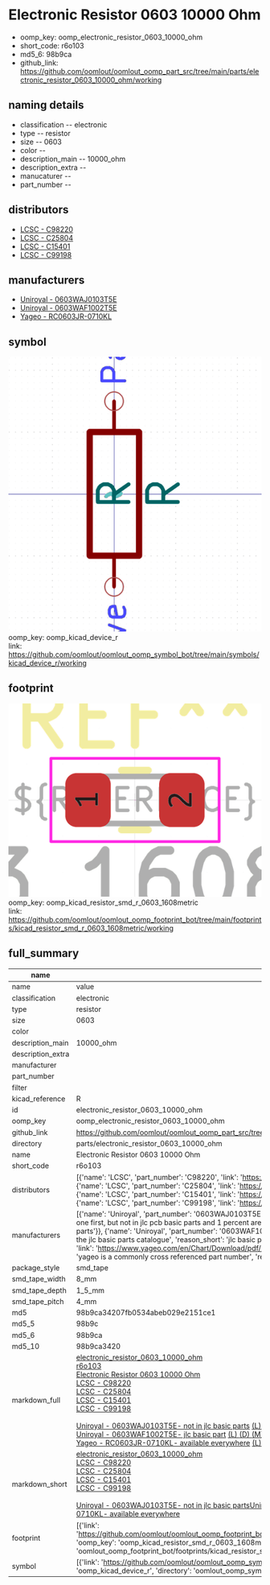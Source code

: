 # Electronic Resistor 0603 10000 Ohm

  
* oomp_key: oomp_electronic_resistor_0603_10000_ohm 
* short_code: r6o103
* md5_6: 98b9ca  
* github_link: https://github.com/oomlout/oomlout_oomp_part_src/tree/main/parts/electronic_resistor_0603_10000_ohm/working  
## naming details
* classification -- electronic
* type -- resistor
* size -- 0603
* color -- 
* description_main -- 10000_ohm
* description_extra -- 
* manucaturer -- 
* part_number -- 

## distributors
* [LCSC - C98220](https://lcsc.com/product-detail/C98220.html)  
* [LCSC - C25804](https://lcsc.com/product-detail/C25804.html)  
* [LCSC - C15401](https://lcsc.com/product-detail/C15401.html)  
* [LCSC - C99198](https://lcsc.com/product-detail/C99198.html)  

## manufacturers
* [Uniroyal - 0603WAJ0103T5E]()  
* [Uniroyal - 0603WAF1002T5E]()  
* [Yageo - RC0603JR-0710KL](https://www.yageo.com/en/Chart/Download/pdf/RC0603JR-0710KL)  

## symbol

![](symbol/0/working/working_600.png)  
oomp_key: oomp_kicad_device_r  
link: https://github.com/oomlout/oomlout_oomp_symbol_bot/tree/main/symbols/kicad_device_r/working  

## footprint

![](footprint/0/working/working_600.png)  
oomp_key: oomp_kicad_resistor_smd_r_0603_1608metric  
link: https://github.com/oomlout/oomlout_oomp_footprint_bot/tree/main/footprints/kicad_resistor_smd_r_0603_1608metric/working  

## full_summary
| name | value | 
| --- | --- | 
| name | value | 
| classification | electronic | 
| type | resistor | 
| size | 0603 | 
| color |  | 
| description_main | 10000_ohm | 
| description_extra |  | 
| manufacturer |  | 
| part_number |  | 
| filter |  | 
| kicad_reference | R | 
| id | electronic_resistor_0603_10000_ohm | 
| oomp_key | oomp_electronic_resistor_0603_10000_ohm | 
| github_link | https://github.com/oomlout/oomlout_oomp_part_src/tree/main/parts/electronic_resistor_0603_10000_ohm/working | 
| directory | parts/electronic_resistor_0603_10000_ohm | 
| name | Electronic Resistor 0603 10000 Ohm | 
| short_code | r6o103 | 
| distributors | [{'name': 'LCSC', 'part_number': 'C98220', 'link': 'https://lcsc.com/product-detail/C98220.html', 'id': 'distributor_lcsc'}, {'name': 'LCSC', 'part_number': 'C25804', 'link': 'https://lcsc.com/product-detail/C25804.html', 'id': 'distributor_lcsc'}, {'name': 'LCSC', 'part_number': 'C15401', 'link': 'https://lcsc.com/product-detail/C15401.html', 'id': 'distributor_lcsc'}, {'name': 'LCSC', 'part_number': 'C99198', 'link': 'https://lcsc.com/product-detail/C99198.html', 'id': 'distributor_lcsc'}] | 
| manufacturers | [{'name': 'Uniroyal', 'part_number': '0603WAJ0103T5E', 'link': '', 'id': 'manufacturer_uniroyal', 'note': {'reason': 'did this one first, but not in jlc pcb basic parts and 1 percent are and they are the same price', 'reason_short': 'not in jlc basic parts'}}, {'name': 'Uniroyal', 'part_number': '0603WAF1002T5E', 'link': '', 'id': 'manufacturer_uniroyal', 'note': {'reason': 'in the jlc basic parts catalogue', 'reason_short': 'jlc basic part'}}, {'name': 'Yageo', 'part_number': 'RC0603JR-0710KL', 'link': 'https://www.yageo.com/en/Chart/Download/pdf/RC0603JR-0710KL', 'id': 'manufacturer_yageo', 'note': {'reason': 'yageo is a commonly cross referenced part number', 'reason_short': 'available everywhere'}}] | 
| package_style | smd_tape | 
| smd_tape_width | 8_mm | 
| smd_tape_depth | 1_5_mm | 
| smd_tape_pitch | 4_mm | 
| md5 | 98b9ca34207fb0534abeb029e2151ce1 | 
| md5_5 | 98b9c | 
| md5_6 | 98b9ca | 
| md5_10 | 98b9ca3420 | 
| markdown_full | [electronic_resistor_0603_10000_ohm](https://github.com/oomlout/oomlout_oomp_part_src/tree/main/parts/electronic_resistor_0603_10000_ohm/working)<br>[r6o103](https://github.com/oomlout/oomlout_oomp_part_src/tree/main/parts/electronic_resistor_0603_10000_ohm/working)<br>[Electronic Resistor 0603 10000 Ohm](https://github.com/oomlout/oomlout_oomp_part_src/tree/main/parts/electronic_resistor_0603_10000_ohm/working)<br>[LCSC - C98220<br>](https://lcsc.com/product-detail/C98220.html)[LCSC - C25804<br>](https://lcsc.com/product-detail/C25804.html)[LCSC - C15401<br>](https://lcsc.com/product-detail/C15401.html)[LCSC - C99198<br>](https://lcsc.com/product-detail/C99198.html)<br>[Uniroyal - 0603WAJ0103T5E- not in jlc basic parts]() [(L)  ](https://www.lcsc.com/search?q=0603WAJ0103T5E)[(D)  ](https://www.digikey.com/en/products?keywords=0603WAJ0103T5E)[(M)  ](https://www.mouser.com/Search/Refine?Keyword=0603WAJ0103T5E)[(N)  ](https://www.newark.com/search?st=0603WAJ0103T5E)[(SZ)  ](https://so.szlcsc.com/global.html?k=0603WAJ0103T5E)<br>[Uniroyal - 0603WAF1002T5E- jlc basic part]() [(L)  ](https://www.lcsc.com/search?q=0603WAF1002T5E)[(D)  ](https://www.digikey.com/en/products?keywords=0603WAF1002T5E)[(M)  ](https://www.mouser.com/Search/Refine?Keyword=0603WAF1002T5E)[(N)  ](https://www.newark.com/search?st=0603WAF1002T5E)[(SZ)  ](https://so.szlcsc.com/global.html?k=0603WAF1002T5E)<br>[Yageo - RC0603JR-0710KL- available everywhere](https://www.yageo.com/en/Chart/Download/pdf/RC0603JR-0710KL) [(L)  ](https://www.lcsc.com/search?q=RC0603JR-0710KL)[(D)  ](https://www.digikey.com/en/products?keywords=RC0603JR-0710KL)[(M)  ](https://www.mouser.com/Search/Refine?Keyword=RC0603JR-0710KL)[(N)  ](https://www.newark.com/search?st=RC0603JR-0710KL)[(SZ)  ](https://so.szlcsc.com/global.html?k=RC0603JR-0710KL)<br> | 
| markdown_short | [electronic_resistor_0603_10000_ohm](https://github.com/oomlout/oomlout_oomp_part_src/tree/main/parts/electronic_resistor_0603_10000_ohm/working)<br>[LCSC - C98220<br>](https://lcsc.com/product-detail/C98220.html)[LCSC - C25804<br>](https://lcsc.com/product-detail/C25804.html)[LCSC - C15401<br>](https://lcsc.com/product-detail/C15401.html)[LCSC - C99198<br>](https://lcsc.com/product-detail/C99198.html)<br>[Uniroyal - 0603WAJ0103T5E- not in jlc basic parts]()[Uniroyal - 0603WAF1002T5E- jlc basic part]()[Yageo - RC0603JR-0710KL- available everywhere](https://www.yageo.com/en/Chart/Download/pdf/RC0603JR-0710KL) | 
| footprint | [{'link': 'https://github.com/oomlout/oomlout_oomp_footprint_bot/tree/main/foootprntss/kicad_resistor_smd_r_0603_1608metric', 'oomp_key': 'oomp_kicad_resistor_smd_r_0603_1608metric', 'directory': 'oomlout_oomp_footprint_bot/footprints/kicad_resistor_smd_r_0603_1608metric//working/working.kicad_mod'}] | 
| symbol | [{'link': 'https://github.com/oomlout/oomlout_oomp_symbol_bot/tree/main/symbols/kicad_device_r', 'oomp_key': 'oomp_kicad_device_r', 'directory': 'oomlout_oomp_symbol_bot/symbols/kicad_device_r//working/working.kicad_sym'}] | 
